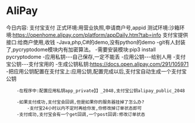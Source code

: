 # AliPay

今日内容:
	支付宝支付
		正式环境:用营业执照,申请商户号,appid
		测试环境:沙箱环境:https://openhome.alipay.com/platform/appDaily.htm?tab=info
		支付宝提供接口:给商户使用,收钱
		-Java,php,C#的demo,没有python的demo
		-git有人封装了,pycryptodome模块内有加密算法。
		-需要安装模块:pip3 install pycryptodome
		-应用私钥---自己保存,一定不能丢
		-应用公钥---给别人用
		-支付宝公钥---支付宝用的
		-生成公钥私钥:https://docs.open.alipay.com/291/105971
		-把应用公钥配置在支付宝上:应用公钥,配置完成以后,支付宝自动生成一个支付宝公钥
		
		-在程序中:配置应用私钥app_private】】_2048,支付宝公钥alipay_public_2048
		
		-如果支付成功,支付宝会回调,但是如果你的服务器挂掉了怎么办?
			-支付宝24小时以内不定时再给你发,你修改掉订单状态即可
		-支付成功,支付宝会有一个get回调,一个post回调:修改订单状态
